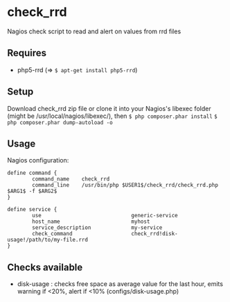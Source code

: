 # check_rrd
Nagios check script to read and alert on values from rrd files

## Requires
* php5-rrd (=> ```$ apt-get install php5-rrd```)

## Setup
Download check_rrd zip file or clone it into your Nagios's libexec folder (might be /usr/local/nagios/libexec/), then
```$ php composer.phar install```
```$ php composer.phar dump-autoload -o```

## Usage
Nagios configuration:
```
define command {
        command_name    check_rrd
        command_line    /usr/bin/php $USER1$/check_rrd/check_rrd.php $ARG1$ -f $ARG2$
}

define service {
        use                             generic-service
        host_name                       myhost
        service_description             my-service
        check_command                   check_rrd!disk-usage!/path/to/my-file.rrd
}
```

## Checks available
* disk-usage : checks free space as average value for the last hour, emits warning if <20%, alert if <10% (configs/disk-usage.php)
